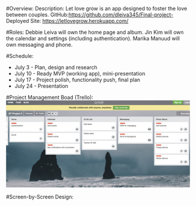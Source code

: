 #Overview: 
Description: Let love grow is an app designed to foster the love between couples.
GitHub:https://github.com/dleiva345/Final-project-
Deployed Site: https://letlovegrow.herokuapp.com/

#Roles:
Debbie Leiva will own the home page and album.
Jin Kim will own the calendar and settings (including authentication).
Marika Manuud will own messaging and phone. 

#Schedule:
* July 3 - Plan, design and research 
* July 10 - Ready MVP (working app), mini-presentation 
* July 17 - Project polish, functionality push, final plan 
* July 24 - Presentation

#Project Management Boad (Trello):
![alt text](https://github.com/dleiva345/Final-project/blob/master/docs/Trello.png)

#Screen-by-Screen Design:
